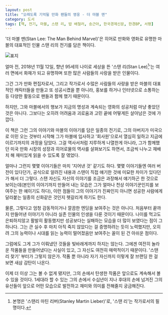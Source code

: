 ```yaml
---
layout: post
title: "오래도록 기억될 만화 팬들의 영웅 - 더 마블 맨"
category: 도서
tags: [책, 전기, 마블, 스탠 리, 밥 배철러, 송근아, 한국경제신문, 한경BP, 서평]
---
```


'더 마블 맨(Stan Lee: The Man Behind Marvel)'은
히어로 만화와 영화로 유명한 마블의 대표적인 인물 스탠 리의 전기를 담은 책이다.

![표지](https://lh3.googleusercontent.com/Be4MRodKSNXwtPys-fos5dp6AbuQqSmSF3IdZkRBYH9JbUk3QYZcouMSu32DKgXNXcV3x2vapEcMlw=s480)

얼마 전, 2018년 11월 12일, 향년 95세의 나이로 세상을 뜬 '스탠 리(Stan Lee)[^1]'는
여러 면에서 화재가 되고 유명하며 또한 많은 사람들의 사랑을 받은 인물이다.

[^1]: 본명은 '스탠리 마틴 리버(Stanley Martin Lieber)'로, '스탠 리'는 작가로서의 필명이다.

그건 그가 만화 편집자로서, 그리고 작가로서 수많은 사람들의 사랑을 받은
마블의 대표적인 캐릭터들을 만들고 또 성공시켰을 뿐 아니라,
홍보를 하거나 인터넷으로 소통하는 등
다양한 활동으로 팬들과 함께 했기 때문이다.

하지만, 그와 마블에서의 행보가
지금의 명성과 계속되는 영화의 성공처럼 마냥 좋았던 것은 아니다.
그보다는 오히려 어려움과 괴로움과 고민 끝에
어떻게든 살아남은 것에 가깝다.

이 책은 그런 그의 이야기와 마블의 이야기를 담은 일종의 전기로,
그의 아버지가 미국으로 이민 오는 것부터 시작해
그가 마블에 입사하고 '회사원'으로서 열심히 일하고 지금에 이르기까지의 과정을 담았다.
그걸 역사서처럼 지루하게 나열한게 아니라,
그가 함께했던 미국 만화 시장의 성장과 히어로물의 역사를 살펴보기도 하면서,
조금씩 나누고 재배치 해 재미있게 읽을 수 있도록 잘 엮었다.

얼마나 그런지 몇몇 이야기들은 마치 '지어낸 것' 같기도 하다.
몇몇 이야기들엔 여러 버전이 있다던가,
공식으로 알려진 내용과 스탠이 직접 얘기한 것에 미묘한 차이가 있다던가 해서 더 그렇다.
스탠 자신도 자신의 이야기를 조금은 과장해서 얘기하곤 한 것으로 보이는데(본인의 이야기까지 만들어 내는 모습은 그가 얼마나 천상 이야기꾼인지를 보여주는 한 예이기도 하다),
이런 점들이 그의 이야기가 진짜인지 아니면 성공한 사람에게 달라붙는 일종의 신화같은 것인지 헷갈리게 하기도 한다.

물론, 그렇다고 엄청 감동적이거나 깔끔한 엔딩을 보여주는 것은 아니다.
처음부터 끝까지 만들어낸 이야기가 아니라 실존 인물의 인생을 다룬 것이기 때문이다.
나이를 먹고도 은퇴하지않고 활발히 활동했지만
성공보다는 실패하는 모습을 더 많이 보였다는 점이 그 하나다.
그는 큰 실수 후 마치 아직 죽지 않았다는 걸 증명하려는 듯이 노력했지만,
오히려 그의 능력이나 시대를 읽는 능력이 떨어졌음만 보여주는 꼴이 된 건 아쉬운 점이다.

그럼에도 그게 그가 이뤄냈던 것들을 빛바래게까지 하지는 않는다.
그에겐 여전히 놀라운 작품들을 만들어냈다는 사실이 있고,
그 자신도 여전히 매력적이기 때문이다.
'스탠 리 찾기' 부터가 그렇지 않은가.
작품 뿐 아니라 자기 자신까지 이렇게 잘 브랜딩 한 걸 보면 새삼 감탄이 나온다.

이제 더 이상 그는 볼 수 없게 됐지만,
그의 손에서 탄생한 작품은 앞으로도 계속해서 볼 수 있을 것이다.
1세대라 할 수 있는 그의 손에서 수십년이 지나 후대의 손에 넘겨진 그의 유산들이
앞으로 어떤 모습으로 발전하고 재미와 의미를 전해줄지 궁금해진다.
